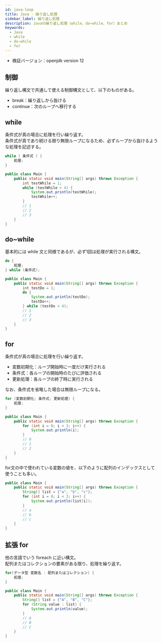 ```yaml
---
id: java-loop
title: Java - 繰り返し処理
sidebar_label: 繰り返し処理
description: Javaの繰り返し処理（while、do~while、for）まとめ
keywords:
  - Java
  - while
  - do~while
  - for
---
```


- 検証バージョン：openjdk version 12

## 制御
繰り返し構文で共通して使える制御構文として、以下のものがある。
- break：繰り返しから抜ける
- continue：次のループへ移行する

## while
条件式が真の場合に処理を行い繰り返す。  
条件式が真であり続ける限り無限ループになるため、必ずループから抜けるような処理を記述する。

```java
while ( 条件式 ) {
    処理;
}
```
```java
public class Main {
    public static void main(String[] args) throws Exception {
        int testWhile = 1;
        while (testWhile < 4) {
            System.out.println(testWhile);
            testWhile++;
        }
        // 1
        // 2
        // 3
    }
}
```

## do~while
基本的には while 文と同様であるが、必ず1回は処理が実行される構文。

```java
do {
    処理;
} while (条件式);
```
```java
public class Main {
    public static void main(String[] args) throws Exception {
        int testDo = 1;
        do {
            System.out.println(testDo);
            testDo++;
        } while (testDo < 4);
        // 1
        // 2
        // 3
    }
}
```

## for
条件式が真の場合に処理を行い繰り返す。
- 変数初期化：ループ開始時に一度だけ実行される
- 条件式：各ループの開始時のたびに評価される
- 更新処理：各ループの終了時に実行される

なお、条件式を省略した場合は無限ループになる。

```java
for (変数初期化; 条件式; 更新処理) {
    処理;
}
```
```java
public class Main {
    public static void main(String[] args) throws Exception {
        for (int i = 0; i < 3; i++) {
            System.out.println(i);
        }
        // 0
        // 1
        // 2
    }
}
```

for文の中で使われている変数の値を、以下のように配列のインデックスとして使うことも多い。

```java
public class Main {
    public static void main(String[] args) throws Exception {
        String[] list = {"a", "b", "c"};
        for (int i = 0; i < 3; i++) {
            System.out.println(list[i]);
        }
        // a
        // b
        // c
    }
}
```

## 拡張 for
他の言語でいう foreach に近い構文。  
配列またはコレクションの要素がある限り、処理を繰り返す。

```java
for(データ型 変数名 : 配列またはコレクション) {
    処理;
}
```
```java
public class Main {
    public static void main(String[] args) throws Exception {
        String[] list = {"A", "B", "C"};
        for (String value : list) {
            System.out.println(value);
        }
        // A
        // B
        // C
    }
}
```